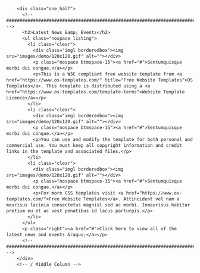 <!-- Middle Column -->
        <div class="one_half"> 
          <!-- ################################################################################################ -->
          <h2>Latest News &amp; Events</h2>
          <ul class="nospace listing">
            <li class="clear">
              <div class="imgl borderedbox"><img src="images/demo/120x120.gif" alt=""></div>
              <p class="nospace btmspace-15"><a href="#">Sentumquisque morbi dui congue.</a></p>
              <p>This is a W3C compliant free website template from <a href="https://www.os-templates.com/" title="Free Website Templates">OS Templates</a>. This template is distributed using a <a href="https://www.os-templates.com/template-terms">Website Template Licence</a></p>
            </li>
            <li class="clear">
              <div class="imgl borderedbox"><img src="images/demo/120x120.gif" alt=""></div>
              <p class="nospace btmspace-15"><a href="#">Sentumquisque morbi dui congue.</a></p>
              <p>You can use and modify the template for both personal and commercial use. You must keep all copyright information and credit links in the template and associated files.</p>
            </li>
            <li class="clear">
              <div class="imgl borderedbox"><img src="images/demo/120x120.gif" alt=""></div>
              <p class="nospace btmspace-15"><a href="#">Sentumquisque morbi dui congue.</a></p>
              <p>For more CSS templates visit <a href="https://www.os-templates.com/">Free Website Templates</a>. Attincidunt vel nam a maurisus lacinia consectetus magnisl sed ac morbi. Inmaurisus habitur pretium eu et ac vest penatibus id lacus parturpis.</p>
            </li>
          </ul>
          <p class="right"><a href="#">Click here to view all of the latest news and events &raquo;</a></p>
          <!-- ################################################################################################ --> 
        </div>
        <!-- / Middle Column --> 